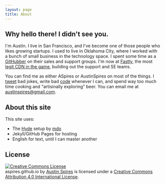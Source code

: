 ```yaml
---
layout: page
title: About
---
```


## Why hello there! I didn't see you.

I'm Austin. I live in San Francisco, and I've become one of those people who likes growing startups. I used to live in Oklahoma City,
where I worked with a bunch of small business in the technology space. I spent some time as a
[GitHubber](https://github.com/blog/1191-austin-spires-is-a-githubber) on their sales and support groups. I'm now at
[Fastly](https://www.fastly.com/about/team), the most [legit CDN in the game](http://vimeo.com/14782834), building out the support and SE
teams.

You can find me as either ASpires or AustinSpires on most of the things. I [tweet](https://twitter.com/austinspires) bad jokes, write bad
[code](http://github.com/aspires) whenever I can, and spend way too much time cooking and "artisinally exploring" beer. You can email me at austinspires@gmail.com.

## About this site

This site uses:

- The [Hyde](https://github.com/poole/hyde) setup by [mdo](https://twitter.com/mdo)
- Jekyll/GitHub Pages for hosting
- English for text, until I can master another

## License

<a rel="license" href="http://creativecommons.org/licenses/by/4.0/"><img alt="Creative Commons License" style="border-width:0" src="https://i.creativecommons.org/l/by/4.0/88x31.png" /></a><br /><span xmlns:dct="http://purl.org/dc/terms/" property="dct:title">aspires.github.io</span> by <a xmlns:cc="http://creativecommons.org/ns#" href="aspires.github.io" property="cc:attributionName" rel="cc:attributionURL">Austin Spires</a> is licensed under a <a rel="license" href="http://creativecommons.org/licenses/by/4.0/">Creative Commons Attribution 4.0 International License</a>.

